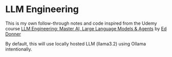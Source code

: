 # LLM Engineering
This is my own follow-through notes and code inspired from the Udemy course [LLM Engineering: Master AI, Large Language Models & Agents](https://www.udemy.com/course/llm-engineering-master-ai-and-large-language-models/) by [Ed Donner](https://www.udemy.com/user/ed-donner-3/)

By default, this will use locally hosted LLM (llama3.2) using Ollama intentionally.

